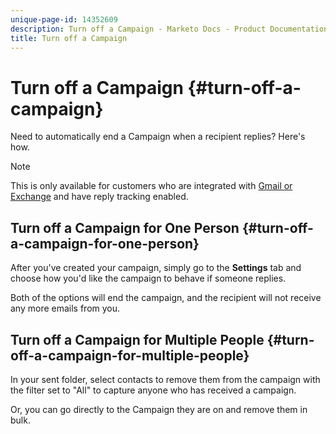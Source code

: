 ```yaml
---
unique-page-id: 14352609
description: Turn off a Campaign - Marketo Docs - Product Documentation
title: Turn off a Campaign
---
```


# Turn off a Campaign {#turn-off-a-campaign}

Need to automatically end a Campaign when a recipient replies? Here's how.

>[!NOTE]
>
>This is only available for customers who are integrated with [Gmail or Exchange](https://toutapp.com/next#settings/email-tracking) and have reply tracking enabled.

## Turn off a Campaign for One Person {#turn-off-a-campaign-for-one-person}

After you've created your campaign, simply go to the **Settings** tab and choose how you'd like the campaign to behave if someone replies.

Both of the options will end the campaign, and the recipient will not receive any more emails from you.

## Turn off a Campaign for Multiple People {#turn-off-a-campaign-for-multiple-people}

In your sent folder, select contacts to remove them from the campaign with the filter set to "All" to capture anyone who has received a campaign.

Or, you can go directly to the Campaign they are on and remove them in bulk.
